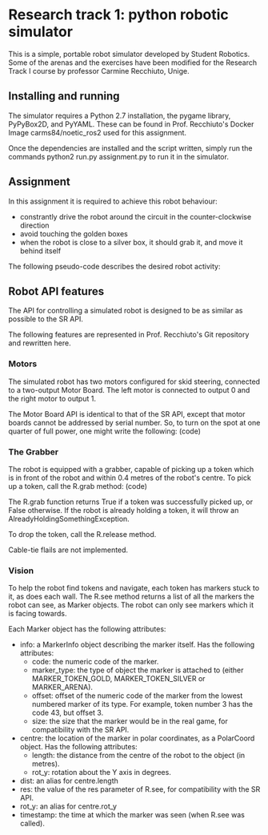 # Research track 1: python robotic simulator
This is a simple, portable robot simulator developed by Student Robotics. Some of the arenas and the exercises have been modified for the Research Track I course by professor Carmine Recchiuto, Unige. 

## Installing and running
The simulator requires a Python 2.7 installation, the pygame library, PyPyBox2D, and PyYAML. These can be found in Prof. Recchiuto's Docker Image carms84/noetic_ros2 used for this assignment. 

Once the dependencies are installed and the script written, simply run the commands python2 run.py assignment.py to run it in the simulator.

## Assignment
In this assignment it is required to achieve this robot behaviour:

- constrantly drive the robot around the circuit in the counter-clockwise   direction
- avoid touching the golden boxes
- when the robot is close to a silver box, it should grab it, and move it behind itself

The following pseudo-code describes the desired robot activity:

## Robot API features
The API for controlling a simulated robot is designed to be as similar as possible to the SR API.

The following features are represented in Prof. Recchiuto's Git repository and rewritten here. 

### Motors
The simulated robot has two motors configured for skid steering, connected to a two-output Motor Board. The left motor is connected to output 0 and the right motor to output 1.

The Motor Board API is identical to that of the SR API, except that motor boards cannot be addressed by serial number. So, to turn on the spot at one quarter of full power, one might write the following:
(code) 

### The Grabber
The robot is equipped with a grabber, capable of picking up a token which is in front of the robot and within 0.4 metres of the robot's centre. To pick up a token, call the R.grab method:
(code) 

The R.grab function returns True if a token was successfully picked up, or False otherwise. If the robot is already holding a token, it will throw an AlreadyHoldingSomethingException.

To drop the token, call the R.release method.

Cable-tie flails are not implemented.

### Vision
To help the robot find tokens and navigate, each token has markers stuck to it, as does each wall. The R.see method returns a list of all the markers the robot can see, as Marker objects. The robot can only see markers which it is facing towards.

Each Marker object has the following attributes:

- info: a MarkerInfo object describing the marker itself. Has the following attributes:
   - code: the numeric code of the marker.
   - marker_type: the type of object the marker is attached to (either MARKER_TOKEN_GOLD, MARKER_TOKEN_SILVER or MARKER_ARENA).
   - offset: offset of the numeric code of the marker from the lowest numbered marker of its type. For example, token number 3 has the code 43, but offset 3.
   - size: the size that the marker would be in the real game, for compatibility with the SR API.
- centre: the location of the marker in polar coordinates, as a PolarCoord object. Has the following attributes:
   - length: the distance from the centre of the robot to the object (in metres).
   - rot_y: rotation about the Y axis in degrees.
- dist: an alias for centre.length
- res: the value of the res parameter of R.see, for compatibility with the SR API.
- rot_y: an alias for centre.rot_y
- timestamp: the time at which the marker was seen (when R.see was called).
